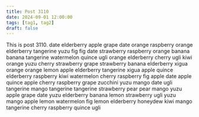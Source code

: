 ```yaml
---
title: Post 3110
date: 2024-09-01 12:00:00
tags: [tag1, tag2]
draft: false
---
```

This is post 3110.
date
elderberry
apple
grape
date
orange
raspberry
orange
elderberry
tangerine
yuzu
fig
fig
date
strawberry
raspberry
orange
banana
banana
tangerine
watermelon
quince
ugli
orange
elderberry
cherry
ugli
kiwi
orange
yuzu
cherry
strawberry
grape
strawberry
banana
elderberry
xigua
orange
orange
lemon
apple
elderberry
tangerine
xigua
apple
quince
elderberry
raspberry
kiwi
watermelon
cherry
raspberry
fig
apple
date
apple
quince
apple
cherry
raspberry
grape
zucchini
yuzu
mango
date
ugli
tangerine
mango
tangerine
tangerine
strawberry
pear
pear
mango
yuzu
apple
grape
date
yuzu
elderberry
banana
lemon
strawberry
ugli
yuzu
mango
apple
lemon
watermelon
fig
lemon
elderberry
honeydew
kiwi
mango
tangerine
cherry
raspberry
quince
ugli
